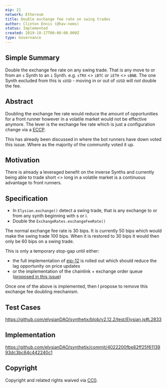 ```yaml
---
eip: 21
network: Ethereum
title: Double exchange fee rate on swing trades
author: Clinton Ennis (@hav-noms)
status: Implemented
created: 2019-10-17T00:00:00.000Z
type: Governance
---
```


## Simple Summary

<!--"If you can't explain it simply, you don't understand it well enough." Provide a simplified and layman-accessible explanation of the EIP.-->

Double the exchange fee rate on any swing trade. That is any move to or from an `s` Synth to an `i` Synth. e.g. `sTRX` <> `iBTC` or `iETH` <> `sBNB`. The one Synth excluded from this is `sUSD` - moving in or out of `sUSD` will _not_ double the fee.

## Abstract

<!--A short (~200 word) description of the technical issue being addressed.-->

Doubling the exchange fee rate would reduce the amount of opportunities for a front runner however in a volatile market would not be effective anymore. The lever is the exchange fee rate which is just a configuration change via a [ECCP](https://eips.elysian.finance/all-eccp).

This has already been discussed in where the bot runners have down voted this issue. Where as the majority of the community voted it up.

## Motivation

<!--The motivation is critical for EIPs that want to change Elysian. It should clearly explain why the existing protocol specification is inadequate to address the problem that the EIP solves. EIP submissions without sufficient motivation may be rejected outright.-->

There is already a leveraged benefit on the inverse Synths and currently being able to trade short <> long in a volatile market is a continuous advantage to front runners.

## Specification

<!--The technical specification should describe the syntax and semantics of any new feature.-->

- In `Elysian.exchange()` detect a swing trade, that is any exchange to or from any synth beginning with s or i.
- Double the `ExchangeRates.exchangeFeeRate()`

The normal exchange fee rate is 30 bips. It is currently 50 bips which would make the swing trade 100 bips. When it is restored to 30 bips it would then only be 60 bips on a swing trade.

This is only a temporary stop-gap until either:

- the full implementation of [eip-12](./eip-12.md) is rolled out which should reduce the lag opportunity on price updates
- or the implementation of the chainlink + exchange order queue ([proposed in this issue](https://github.com/elysianDAO/synthetix/issues/298))

Once one of the above is implemented, then I propose to remove this exchange fee doubling mechanism.

## Test Cases

<!--Test cases for an implementation are mandatory for EIPs but can be included with the implementation..-->
https://github.com/elysianDAO/synthetix/blob/v2.12.2/test/Elysian.js#L2833

## Implementation

<!--The implementations must be completed before any EIP is given status "Implemented", but it need not be completed before the EIP is "Approved". While there is merit to the approach of reaching consensus on the specification and rationale before writing code, the principle of "rough consensus and running code" is still useful when it comes to resolving many discussions of API details.-->
https://github.com/elysianDAO/synthetix/commit/4022200fbe82ff25f6113993dc3bc84c442240c1

## Copyright

Copyright and related rights waived via [CC0](https://creativecommons.org/publicdomain/zero/1.0/).